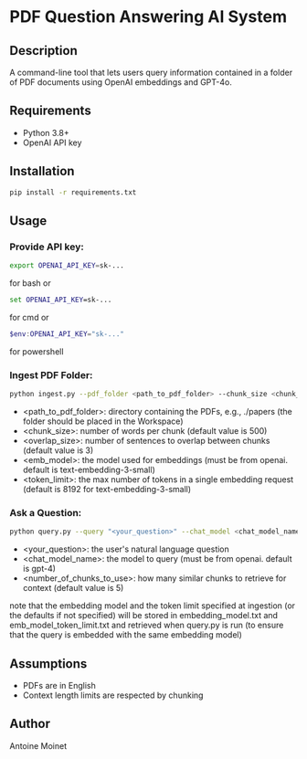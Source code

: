 # PDF Question Answering AI System

## Description
A command-line tool that lets users query information contained in a folder of PDF documents using OpenAI embeddings and GPT-4o.

## Requirements
- Python 3.8+
- OpenAI API key

## Installation
```bash
pip install -r requirements.txt
```

## Usage
### Provide API key:
```bash
export OPENAI_API_KEY=sk-...
```
for bash or
```cmd
set OPENAI_API_KEY=sk-...
```
for cmd or
```powershell
$env:OPENAI_API_KEY="sk-..."
```
for powershell

### Ingest PDF Folder:
```bash
python ingest.py --pdf_folder <path_to_pdf_folder> --chunk_size <chunk_size> --chunk_overlap <overlap_size> --embedding_model <emb_model> --token_limit <token_limit>
```

- <path_to_pdf_folder>: directory containing the PDFs, e.g., ./papers (the folder should be placed in the Workspace)
- <chunk_size>: number of words per chunk (default value is 500)
- <overlap_size>: number of sentences to overlap between chunks (default value is 3)
- <emb_model>: the model used for embeddings (must be from openai. default is text-embedding-3-small)
- <token_limit>: the max number of tokens in a single embedding request (default is 8192 for text-embedding-3-small)


### Ask a Question:
```bash
python query.py --query "<your_question>" --chat_model <chat_model_name> --top_k <number_of_chunks_to_use>
```

- <your_question>: the user's natural language question
- <chat_model_name>: the model to query (must be from openai. default is gpt-4)
- <number_of_chunks_to_use>: how many similar chunks to retrieve for context (default value is 5)

note that the embedding model and the token limit specified at ingestion (or the defaults if not specified) will be stored in embedding_model.txt and emb_model_token_limit.txt and retrieved when query.py is run (to ensure that the query is embedded with the same embedding model)


## Assumptions
- PDFs are in English
- Context length limits are respected by chunking


## Author
Antoine Moinet

